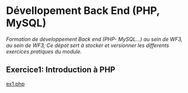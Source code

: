 # Dévellopement Back End (PHP, MySQL)
*Formation de développement Back end (PHP- MySQL...) au sein de WF3, au sein de WF3, Ce dépot sert à stocker et versionner les differents exercices pratiques du module.* 

## Exercice1: Introduction à PHP
[ex1.php](exercices/ex1.php "Introduction à PHP")
